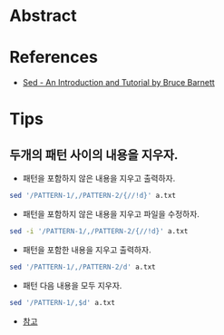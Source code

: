 # Abstract

# References

* [Sed - An Introduction and Tutorial by Bruce Barnett](http://www.grymoire.com/Unix/Sed.html#uh-0)

# Tips

## 두개의 패턴 사이의 내용을 지우자.

* 패턴을 포함하지 않은 내용을 지우고 출력하자.

```bash
sed '/PATTERN-1/,/PATTERN-2/{//!d}' a.txt
```

* 패턴을 포함하지 않은 내용을 지우고 파일을 수정하자.

```bash
sed -i '/PATTERN-1/,/PATTERN-2/{//!d}' a.txt
```

* 패턴을 포함한 내용을 지우고 출력하자.

```bash
sed '/PATTERN-1/,/PATTERN-2/d' a.txt
```

* 패턴 다음 내용을 모두 지우자.

```bash
sed '/PATTERN-1/,$d' a.txt
```

* [참고](https://nixtricks.wordpress.com/2013/01/09/sed-delete-the-lines-lying-in-between-two-patterns/)
